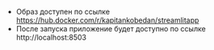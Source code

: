 * Образ доступен по ссылке https://hub.docker.com/r/kapitankobedan/streamlitapp
* После запуска приложение будет доступно по ссылке http://localhost:8503

